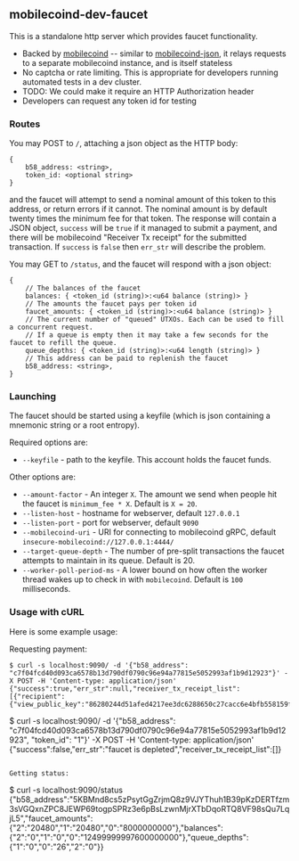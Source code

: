 ## mobilecoind-dev-faucet

This is a standalone http server which provides faucet functionality.
* Backed by [mobilecoind](../mobilecoind) -- similar to [mobilecoind-json](../mobilecoind-json), it relays requests to a separate mobilecoind instance, and is itself stateless
* No captcha or rate limiting. This is appropriate for developers running automated tests in a dev cluster.
* TODO: We could make it require an HTTP Authorization header
* Developers can request any token id for testing

### Routes

You may POST to `/`, attaching a json object as the HTTP body:

```
{
    b58_address: <string>,
    token_id: <optional string>
}
```

and the faucet will attempt to send a nominal amount of this token to this address,
or return errors if it cannot. The nominal amount is by default twenty times the minimum
fee for that token. The response will contain a JSON object, `success` will be `true` if
it managed to submit a payment, and there will be mobilecoind "Receiver Tx receipt" for the
submitted transaction. If `success` is `false` then `err_str` will describe the problem.

You may GET to `/status`, and the faucet will respond with a json object:

```
{
    // The balances of the faucet
    balances: { <token_id (string)>:<u64 balance (string)> }
    // The amounts the faucet pays per token id
    faucet_amounts: { <token_id (string)>:<u64 balance (string)> }
    // The current number of "queued" UTXOs. Each can be used to fill a concurrent request.
    // If a queue is empty then it may take a few seconds for the faucet to refill the queue.
    queue_depths: { <token_id (string)>:<u64 length (string)> }
    // This address can be paid to replenish the faucet
    b58_address: <string>,
}
```

### Launching

The faucet should be started using a keyfile (which is json containing a mnemonic string or a root entropy).

Required options are:

- `--keyfile` - path to the keyfile. This account holds the faucet funds.

Other options are:
- `--amount-factor` - An integer `X`. The amount we send when people hit the faucet is `minimum_fee * X`. Default is `X = 20`.
- `--listen-host` - hostname for webserver, default `127.0.0.1`
- `--listen-port` - port for webserver, default `9090`
- `--mobilecoind-uri` - URI for connecting to mobilecoind gRPC, default `insecure-mobilecoind://127.0.0.1:4444/`
- `--target-queue-depth` - The number of pre-split transactions the faucet attempts to maintain in its queue. Default is 20.
- `--worker-poll-period-ms` - A lower bound on how often the worker thread wakes up to check in with `mobilecoind`. Default is `100` milliseconds.

### Usage with cURL

Here is some example usage:

Requesting payment:

```
$ curl -s localhost:9090/ -d '{"b58_address": "c7f04fcd40d093ca6578b13d790df0790c96e94a77815e5052993af1b9d12923"}' -X POST -H 'Content-type: application/json'
{"success":true,"err_str":null,"receiver_tx_receipt_list":[{"recipient":{"view_public_key":"86280244d51afed4217ee3dc6288650c27cacc6e4bfb558159f0f8caa38ae542","spend_public_key":"803958b71de5fa7a58d257a0411506e59f77eaff33ee7b7905ac4f9ef68e3c2a","fog_report_url":"","fog_authority_sig":"","fog_report_id":""},"tx_public_key":"880d56bc36411507131098dd404878fb083b6dd5b805c37f736dcfa94d31027d","tx_out_hash":"0fbe90326c255e08b3ee6cbdf626d244ac29bbdab8810163d09513fa1919664f","tombstone":56,"confirmation_number":"027c506b81ad5bd8142382c75f6148f6e5627ad45d2a09110ee9e4ff5a789398"}]}```

```
$ curl -s localhost:9090/ -d '{"b58_address": "c7f04fcd40d093ca6578b13d790df0790c96e94a77815e5052993af1b9d12923", "token_id": "1"}' -X POST -H 'Content-type: application/json'
{"success":false,"err_str":"faucet is depleted","receiver_tx_receipt_list":[]}
```

Getting status:

```
$ curl -s localhost:9090/status
{"b58_address":"5KBMnd8cs5zPsytGgZrjmQ8z9VJYThuh1B39pKzDERTfzm3sVGQxnZPC8JEWP69togpSPRz3e6pBsLzwnMjrXTbDqoRTQ8VF98sQu7LqjL5","faucet_amounts":{"2":"20480","1":"20480","0":"8000000000"},"balances":{"2":"0","1":"0","0":"12499999997600000000"},"queue_depths":{"1":"0","0":"26","2":"0"}}
```
